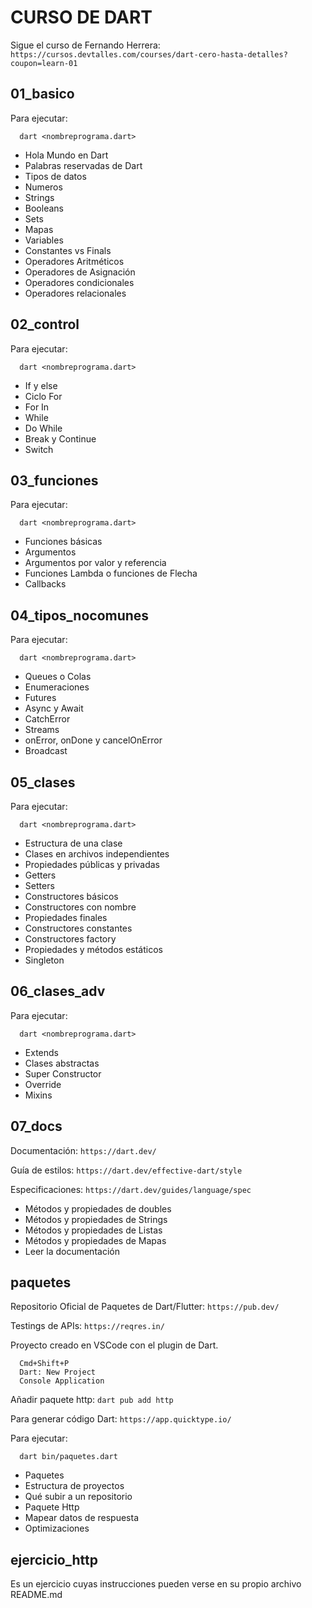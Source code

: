 # CURSO DE DART

Sigue el curso de Fernando Herrera: `https://cursos.devtalles.com/courses/dart-cero-hasta-detalles?coupon=learn-01`

## 01_basico

Para ejecutar:

```
  dart <nombreprograma.dart>
```

- Hola Mundo en Dart
- Palabras reservadas de Dart
- Tipos de datos
- Numeros
- Strings
- Booleans
- Sets
- Mapas
- Variables
- Constantes vs Finals
- Operadores Aritméticos
- Operadores de Asignación
- Operadores condicionales
- Operadores relacionales

## 02_control

Para ejecutar:

```
  dart <nombreprograma.dart>
```

- If y else
- Ciclo For
- For In
- While
- Do While
- Break y Continue
- Switch

## 03_funciones

Para ejecutar:

```
  dart <nombreprograma.dart>
```

- Funciones básicas
- Argumentos
- Argumentos por valor y referencia
- Funciones Lambda o funciones de Flecha
- Callbacks

## 04_tipos_nocomunes

Para ejecutar:

```
  dart <nombreprograma.dart>
```

- Queues o Colas
- Enumeraciones
- Futures
- Async y Await
- CatchError
- Streams
- onError, onDone y cancelOnError
- Broadcast

## 05_clases

Para ejecutar:

```
  dart <nombreprograma.dart>
```

- Estructura de una clase
- Clases en archivos independientes
- Propiedades públicas y privadas
- Getters
- Setters
- Constructores básicos
- Constructores con nombre
- Propiedades finales
- Constructores constantes
- Constructores factory
- Propiedades y métodos estáticos
- Singleton

## 06_clases_adv

Para ejecutar:

```
  dart <nombreprograma.dart>
```

- Extends
- Clases abstractas
- Super Constructor
- Override
- Mixins

## 07_docs

Documentación: `https://dart.dev/`

Guía de estilos: `https://dart.dev/effective-dart/style`

Especificaciones: `https://dart.dev/guides/language/spec`

- Métodos y propiedades de doubles
- Métodos y propiedades de Strings
- Métodos y propiedades de Listas
- Métodos y propiedades de Mapas
- Leer la documentación

## paquetes

Repositorio Oficial de Paquetes de Dart/Flutter: `https://pub.dev/`

Testings de APIs: `https://reqres.in/`

Proyecto creado en VSCode con el plugin de Dart.

```
  Cmd+Shift+P
  Dart: New Project
  Console Application
```

Añadir paquete http: `dart pub add http`

Para generar código Dart: `https://app.quicktype.io/`

Para ejecutar:

```
  dart bin/paquetes.dart
```

- Paquetes
- Estructura de proyectos
- Qué subir a un repositorio
- Paquete Http
- Mapear datos de respuesta
- Optimizaciones

## ejercicio_http

Es un ejercicio cuyas instrucciones pueden verse en su propio archivo README.md

